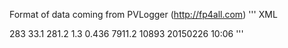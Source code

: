 Format of data coming from PVLogger (http://fp4all.com)
''' XML
<?xml version="1.0" encoding="UTF-8"?>
<response>
<gauge_power>283</gauge_power>
<gauge_temp>33.1</gauge_temp>
<gauge_vpv>281.2</gauge_vpv>
<gauge_iac>1.3</gauge_iac>
<energy_today>0.436</energy_today>
<energy_total>7911.2</energy_total>
<hours_total>10893</hours_total>
<time_stamp>20150226 10:06</time_stamp>
</response>
'''
